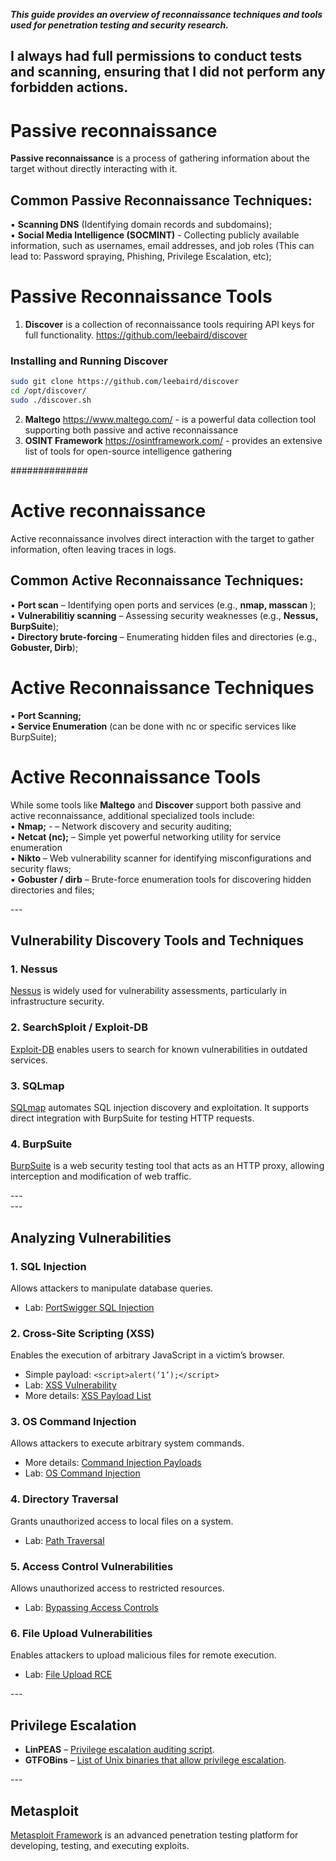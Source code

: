 ***This guide provides an overview of reconnaissance techniques and tools used for penetration testing and security research.***  <br />
## I always had full permissions to conduct tests and scanning, ensuring that I did not perform any forbidden actions.  <br />


# Passive reconnaissance <br />
**Passive reconnaissance** is a process of gathering information about the target without directly interacting with it.  <br />

## Common Passive Reconnaissance Techniques: <br />

▪ **Scanning DNS**  (Identifying domain records and subdomains); <br />
▪ **Social Media Intelligence (SOCMINT)** - Collecting publicly available information, such as usernames, email addresses, and job roles (This can lead to: Password spraying, Phishing, Privilege Escalation, etc);  <br />


# Passive Reconnaissance Tools <br />

1. **Discover** is a collection of reconnaissance tools requiring API keys for full functionality.
https://github.com/leebaird/discover <br />
 
### Installing and Running Discover

```sh
sudo git clone https://github.com/leebaird/discover
cd /opt/discover/
sudo ./discover.sh
```

2. **Maltego** https://www.maltego.com/ - is a powerful data collection tool supporting both passive and active reconnaissance  <br />
3. **OSINT Framework** https://osintframework.com/ - provides an extensive list of tools for open-source intelligence gathering <br />



##############
# Active reconnaissance <br />

Active reconnaissance involves direct interaction with the target to gather information, often leaving traces in logs.  <br />

## Common Active Reconnaissance Techniques: <br />

▪ **Port scan** – Identifying open ports and services (e.g., **nmap, masscan** );  <br />
▪ **Vulnerabilitiy scanning** – Assessing security weaknesses (e.g., **Nessus, BurpSuite**);  <br />
▪ **Directory brute-forcing** – Enumerating hidden files and directories (e.g., **Gobuster, Dirb**);  <br />


# Active Reconnaissance Techniques 
▪ **Port Scanning;**  <br />
▪ **Service Enumeration** (can be done with nc or specific services like BurpSuite);  <br />


# Active Reconnaissance Tools
While some tools like **Maltego** and **Discover** support both passive and active reconnaissance, additional specialized tools include: <br />
▪ **Nmap;**  - – Network discovery and security auditing; <br />
▪ **Netcat (nc);** – Simple yet powerful networking utility for service enumeration <br />
▪ **Nikto** – Web vulnerability scanner for identifying misconfigurations and security flaws;  <br />
▪ **Gobuster / dirb** – Brute-force enumeration tools for discovering hidden directories and files;  <br />

---  <br />
## Vulnerability Discovery Tools and Techniques  <br />

### 1. Nessus  <br />
[Nessus](https://www.tenable.com/products/nessus) is widely used for vulnerability assessments, particularly in infrastructure security.  <br />

### 2. SearchSploit / Exploit-DB  <br />
[Exploit-DB](https://www.exploit-db.com/) enables users to search for known vulnerabilities in outdated services.  <br />

### 3. SQLmap  <br />
[SQLmap](https://github.com/sqlmapproject/sqlmap) automates SQL injection discovery and exploitation. It supports direct integration with BurpSuite for testing HTTP requests.  <br />

### 4. BurpSuite  <br />
[BurpSuite](https://portswigger.net/burp) is a web security testing tool that acts as an HTTP proxy, allowing interception and modification of web traffic.  <br />

---  <br />
---  <br />
## Analyzing Vulnerabilities  <br />

### 1. SQL Injection  <br />
Allows attackers to manipulate database queries.  <br />
- Lab: [PortSwigger SQL Injection](https://portswigger.net/web-security/sql-injection/lab-retrieve-hidden-data)  <br />

### 2. Cross-Site Scripting (XSS)  <br />
Enables the execution of arbitrary JavaScript in a victim’s browser.  <br />
- Simple payload: `<script>alert(‘1’);</script>`  <br />
- Lab: [XSS Vulnerability](https://portswigger.net/web-security/cross-site-scripting/reflected/lab-html-context-nothing-encoded)  <br />
- More details: [XSS Payload List](https://github.com/payloadbox/xss-payload-list)  <br />

### 3. OS Command Injection  <br />
Allows attackers to execute arbitrary system commands.  <br />
- More details: [Command Injection Payloads](https://github.com/payloadbox/command-injection-payload-list)  <br />
- Lab: [OS Command Injection](https://portswigger.net/web-security/os-command-injection/lab-simple)  <br />

### 4. Directory Traversal  <br />
Grants unauthorized access to local files on a system.  <br />
- Lab: [Path Traversal](https://portswigger.net/web-security/file-path-traversal/lab-simple)  <br />

### 5. Access Control Vulnerabilities  <br />
Allows unauthorized access to restricted resources.  <br />
- Lab: [Bypassing Access Controls](https://portswigger.net/web-security/access-control/lab-unprotected-admin-functionality)  <br />

### 6. File Upload Vulnerabilities  <br />
Enables attackers to upload malicious files for remote execution.  <br />
- Lab: [File Upload RCE](https://portswigger.net/web-security/file-upload/lab-file-upload-remote-code-execution-via-web-shell-upload)  <br />

---  <br />
## Privilege Escalation  <br />
- **LinPEAS** – [Privilege escalation auditing script](https://linpeas.sh/).  <br />
- **GTFOBins** – [List of Unix binaries that allow privilege escalation](https://gtfobins.github.io/).  <br />

---  <br />
## Metasploit  <br />
[Metasploit Framework](https://www.metasploit.com/) is an advanced penetration testing platform for developing, testing, and executing exploits.  <br />
